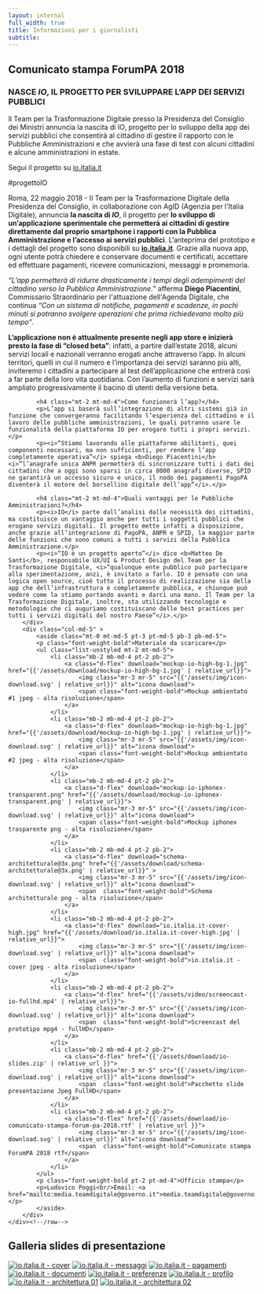 ```yaml
---
layout: internal
full_width: true
title: Informazioni per i giornalisti
subtitle:
---
```


<section class="container mw-60">
    <div class="row">
        <div class="col-md-7 internal-page__bodytable">
            <h2>Comunicato stampa ForumPA 2018</h2>
            <h3 class="mt-2 mt-md-5 mb-2 mb-md-4 h6">NASCE <i>IO</i>, IL PROGETTO PER SVILUPPARE L’APP DEI SERVIZI PUBBLICI</h3>
            <p class="font-italic mb-md-4">Il Team per la Trasformazione Digitale presso la Presidenza del Consiglio dei Ministri annuncia la nascita di IO, progetto per lo sviluppo della app dei servizi pubblici che consentirà al cittadino di gestire il rapporto con le Pubbliche Amministrazioni e che avvierà una fase di test con alcuni cittadini e alcune amministrazioni in estate.</p>
            <p class="font-weight-bold mb-md-4 text-center">Segui il progetto su <a  href="https://io.italia.it">io.italia.it</a></p>
            <p class="font-weight-bold text-center">#progettoIO</p>
            <p>Roma, 22 maggio 2018 - Il Team per la Trasformazione Digitale della Presidenza del Consiglio, in collaborazione con AgID (Agenzia per l’Italia Digitale), annuncia <b>la nascita di <i>IO</i></b>, il progetto per <b>lo sviluppo di un’applicazione sperimentale che permetterà ai cittadini di gestire direttamente dal proprio smartphone i rapporti con la Pubblica Amministrazione e l’accesso ai servizi pubblici</b>. L’anteprima del prototipo e i dettagli del progetto sono disponibili su <a  href="https://io.italia.it"><b>io.italia.it</b></a>. Grazie alla nuova app, ogni utente potrà chiedere e conservare documenti e certificati, accettare ed effettuare pagamenti, ricevere comunicazioni, messaggi e promemoria.</p>
            <p><i>“L’app permetterà di ridurre drasticamente i tempi degli adempimenti del cittadino verso la Pubblica Amministrazione.”</i> afferma <b>Diego Piacentini</b>, Commissario Straordinario per l'attuazione dell'Agenda Digitale, che continua <i>“Con un sistema di notifiche, pagamenti e scadenze, in pochi minuti si potranno svolgere operazioni che prima richiedevano molto più tempo”</i>.</p>
            <p><b>L’applicazione non è attualmente presente negli app store e inizierà presto la fase di “closed beta”</b>: infatti, a partire dall’estate 2018, alcuni servizi locali e nazionali verranno erogati anche attraverso l’app. In alcuni territori, quelli in cui il numero e l’importanza dei servizi saranno più alti, inviteremo i cittadini a partecipare al test dell’applicazione che entrerà così a far parte della loro vita quotidiana. Con l’aumento di funzioni e servizi sarà ampliato progressivamente il bacino di utenti della versione beta.</p>

            <h4 class="mt-2 mt-md-4">Come funzionerà l’app?</h4>
            <p>L’app si baserà sull’integrazione di altri sistemi già in funzione che convergeranno facilitando l’esperienza del cittadino e il lavoro delle pubbliche amministrazioni, le quali potranno usare le funzionalità della piattaforma IO per erogare tutti i propri servizi.</p>
            <p><i>“Stiamo lavorando alle piattaforme abilitanti, quei componenti necessari, ma non sufficienti, per rendere l’app completamente operativa”</i> spiega <b>Diego Piacentini</b> <i>“l’anagrafe unica ANPR permetterà di sincronizzare tutti i dati dei cittadini che a oggi sono sparsi in circa 8000 anagrafi diverse, SPID ne garantirà un accesso sicuro e unico, il nodo dei pagamenti PagoPA diventerà il motore del borsellino digitale dell’app”</i>.</p>

            <h4 class="mt-2 mt-md-4">Quali vantaggi per le Pubbliche Amministrazioni?</h4>
            <p><i>IO</i> parte dall’analisi dalle necessità dei cittadini, ma costituisce un vantaggio anche per tutti i soggetti pubblici che erogano servizi digitali. Il progetto mette infatti a disposizione, anche grazie all’integrazione di PagoPA, ANPR e SPID, la maggior parte delle funzioni che sono comuni a tutti i servizi della Pubblica Amministrazione.</p>
            <p><i>“IO è un progetto aperto”</i> dice <b>Matteo De Santi</b>, responsabile UX/UI & Product Design del Team per la Trasformazione Digitale, <i>“qualunque ente pubblico può partecipare alla sperimentazione, anzi, è invitato a farlo. IO è pensato con una logica open source, cioè tutto il processo di realizzazione sia della app che dell’infrastruttura è completamente pubblica, e chiunque può vedere come la stiamo portando avanti e darci una mano. Il Team per la Trasformazione Digitale, inoltre, sta utilizzando tecnologie e metodologie che ci auguriamo costituiscano delle best practices per tutti i servizi digitali del nostro Paese”</i>.</p>
        </div>
        <div class="col-md-5" >
	        <aside class="mt-0 mt-md-5 pt-3 pt-md-5 pb-3 pb-md-5">
            <p class="font-weight-bold">Materiale da scaricare</p>
            <ul class="list-unstyled mt-2 mt-md-5">
                <li class="mb-2 mb-md-4 pt-2 pb-2">
                    <a class="d-flex" download="mockup-io-high-bg-1.jpg" href="{{'/assets/download/mockup-io-high-bg-1.jpg' | relative_url}}">
                        <img class="mr-3 mr-5" src="{{'/assets/img/icon-download.svg' | relative_url}}" alt="icona download">
                        <span class="font-weight-bold">Mockup ambientato #1 jpeg - alta risoluzione</span>
                    </a>
                </li>
                <li class="mb-2 mb-md-4 pt-2 pb-2">
                    <a class="d-flex" download="mockup-io-high-bg-1.jpg" href="{{'/assets/download/mockup-io-high-bg-1.jpg' | relative_url}}">
                        <img class="mr-3 mr-5" src="{{'/assets/img/icon-download.svg' | relative_url}}" alt="icona download">
                        <span class="font-weight-bold">Mockup ambientato #2 jpeg - alta risoluzione</span>
                    </a>
                </li>
                <li class="mb-2 mb-md-4 pt-2 pb-2">
                    <a class="d-flex" download="mockup-io-iphonex-transparent.png" href="{{'/assets/download/mockup-io-iphonex-transparent.png' | relative_url}}">
                        <img class="mr-3 mr-5" src="{{'/assets/img/icon-download.svg' | relative_url}}" alt="icona download">
                        <span class="font-weight-bold">Mockup iphonex trasparente png - alta risoluzione</span>
                    </a>
                </li>
                <li class="mb-2 mb-md-4 pt-2 pb-2">
                    <a class="d-flex" download="schema-architetturale@3x.png" href="{{'/assets/download/schema-architetturale@3x.png' | relative_url}}" >
                        <img class="mr-3 mr-5" src="{{'/assets/img/icon-download.svg' | relative_url}}" alt="icona download">
                        <span  class="font-weight-bold">Schema architetturale png - alta risoluzione</span>
                    </a>
                </li>
                <li class="mb-2 mb-md-4 pt-2 pb-2">
                    <a class="d-flex" download="io.italia.it-cover-high.jpg" href="{{'/assets/download/io.italia.it-cover-high.jpg' | relative_url}}">
                        <img class="mr-3 mr-5" src="{{'/assets/img/icon-download.svg' | relative_url}}" alt="icona download">
                        <span  class="font-weight-bold">io.italia.it - cover jpeg - alta risoluzione</span>
                    </a>
                </li>
                <li class="mb-2 mb-md-4 pt-2 pb-2">
                    <a class="d-flex" href="{{'/assets/video/screencast-io-fullhd.mp4' | relative_url}}">
                        <img class="mr-3 mr-5" src="{{'/assets/img/icon-download.svg' | relative_url}}" alt="icona download">
                        <span  class="font-weight-bold">Screencast del prototipo mpg4 - fullHD</span>
                    </a>
                </li>
                <li class="mb-2 mb-md-4 pt-2 pb-2">
                    <a class="d-flex" href="{{'/assets/download/io-slides.zip' | relative_url }}">
                        <img class="mr-3 mr-5" src="{{'/assets/img/icon-download.svg' | relative_url}}" alt="icona download">
                        <span  class="font-weight-bold">Pacchetto slide presentazione Jpeg FullHD</span>
                    </a>
                </li>
                <li class="mb-2 mb-md-4 pt-2 pb-2">
                    <a class="d-flex" href="{{'/assets/download/io-comunicato-stampa-forum-pa-2018.rtf' | relative_url }}">
                        <img class="mr-3 mr-5" src="{{'/assets/img/icon-download.svg' | relative_url}}" alt="icona download">
                        <span  class="font-weight-bold">Comunicato stampa ForumPA 2018 rtf</span>
                    </a>
                </li>
            </ul>
            <p class="font-weight-bold pt-2 pt-md-4">Ufficio stampa</p>
            <p>Ludovico Poggi<br/>Email: <a href="mailto:media.teamdigitale@governo.it">media.teamdigitale@governo.it</a></p>
            </aside>
        </div>
    </div><!--/row-->
</section>

<section class="giornalisti__slides pt-3 pt-md-4 pb-3 pb-md-4">
    <div class="container mw-60">
        <h2>Galleria slides di presentazione</h2>
    </div>
    <div class="container giornalisti__slides-container mt-2 mt-md-5">
        <div class="d-flex flex-row flex-wrap giornalisti__slides-content">
            <a class="giornalisti__slides-item" href="{{'/assets/img/slides/io.italia.it-cover@2x.jpg' | relative_url}}"><img src="{{'/assets/img/slides/small/io.italia.it-cover.jpg' | relative_url}}" alt="io.italia.it - cover"></a>
            <a class="giornalisti__slides-item" href="{{'/assets/img/slides/slide-02-messaggi@2x.jpg' | relative_url}}"><img src="{{'/assets/img/slides/small/slide-02-messaggi.jpg' | relative_url}}" alt="io.italia.it - messaggi"></a>
            <a class="giornalisti__slides-item" href="{{'/assets/img/slides/slide-03-pagamenti@2x.jpg' | relative_url}}"><img src="{{'/assets/img/slides/small/slide-03-pagamenti.jpg' | relative_url}}" alt="io.italia.it - pagamenti"></a>
            <a class="giornalisti__slides-item" href="{{'/assets/img/slides/slide-04-documenti@2x.jpg' | relative_url}}"><img src="{{'/assets/img/slides/small/slide-04-documenti.jpg' | relative_url}}" alt="io.italia.it - documenti"></a>
            <a class="giornalisti__slides-item" href="{{'/assets/img/slides/slide-05-preferenze@2x.jpg' | relative_url}}"><img src="{{'/assets/img/slides/small/slide-05-preferenze.jpg' | relative_url}}" alt="io.italia.it - preferenze"></a>
            <a class="giornalisti__slides-item" href="{{'/assets/img/slides/slide-06-profilo@2x.jpg' | relative_url}}"><img src="{{'/assets/img/slides/small/slide-06-profilo.jpg' | relative_url}}" alt="io.italia.it - profilo"></a>
            <a class="giornalisti__slides-item" href="{{'/assets/img/slides/slide-07-architettura-01@2x.jpg' | relative_url}}"><img src="{{'/assets/img/slides/small/slide-07-architettura-01.jpg' | relative_url}}" alt="io.italia.it - architettura 01"></a>
            <a class="giornalisti__slides-item" href="{{'/assets/img/slides/slide-07-architettura-02@2x.jpg' | relative_url}}"><img src="{{'/assets/img/slides/small/slide-07-architettura-02.jpg' | relative_url}}" alt="io.italia.it - architettura 02"></a>
        </div>
    </div>
</section>
